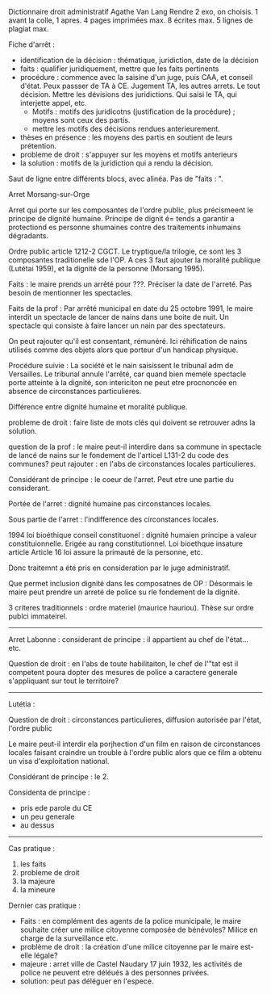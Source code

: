 Dictionnaire droit administratif Agathe Van Lang
	Rendre 2 exo, on choisis. 1 avant la colle, 1 apres. 4 pages imprimées max. 8 écrites max. 5 lignes de plagiat max. 

Fiche d'arrêt :
- identification de la décision : thématique, juridiction,  date de la décision
- faits : qualifier juridiquement, mettre que les faits pertinents
- procédure : commence avec la saisine d'un juge, puis CAA, et conseil d'état. Peux passser de TA à CE.  Jugement TA, les autres arrets. Le tout décision. Mettre les dévisions des juridictions. Qui saisi le TA, qui interjette appel, etc. 
	- Motifs : motifs des juridicotns (justification de la procédure) ; moyens sont ceux des partis. 
	- mettre les motifs des décisions rendues anterieurement. 
- thèses en présence : les moyens des partis en soutient de leurs prétention. 
- probleme de droit : s'appuyer sur les moyens et motifs anterieurs
- la solution : motifs de la juridiction qui a rendu la décision. 

Saut de ligne entre différents blocs, avec alinéa. Pas de "faits : ". 

Arret Morsang-sur-Orge

Arret qui porte sur les composantes de l'ordre public, plus précismeent le principe de dignité humaine.  Principe de dignit é= tends a garantir a protectiond es personne shumaines contre des traitements inhumains dégradants. 

Ordre public article 1212-2 CGCT. Le tryptique/la trilogie, ce sont les 3 composantes traditionelle sde l'OP. A ces 3 faut ajouter la moralité publique (Lutétai 1959), et la dignité de la personne (Morsang 1995). 

Faits : le maire prends un arrêté pour ???. Préciser la date de l'arreté. Pas besoin de mentionner les spectacles.

Faits de la prof : Par arrêté municipal en date du 25 octobre 1991, le maire interdit un spectacle de lancer de nains dans une boite de nuit. Un spectacle qui consiste à faire lancer un nain par des spectateurs. 

On peut rajouter qu'il est consentant, rémunéré. Ici réhification de nains utilisés comme des objets alors que porteur d'un handicap physique. 

Procédure suivie : La société et le nain saisissent le tribunal adm de Versailles. Le tribunal annule l'arrêté, car quand bien memele spectacle porte  atteinte à la dignité, son intericiton ne peut etre procnoncée en absence de circonstances particulieres. 

Différence entre dignité humaine et moralité publique. 

probleme de droit : faire liste de mots clés qui doivent se retrouver adns la solution. 

question de la prof : le maire peut-il interdire dans sa commune in spectacle de lancé de nains sur le fondement de l'articel L131-2 du code des communes? peut rajouter : en l'abs de circonstances locales particulieres.

Considérant de principe : le coeur de l'arret. Peut etre une partie du considerant.

Portée de l'arret : dignité humaine pas circonstances locales. 

Sous partie de l'arret : l'indifference des circonstances locales.

1994 loi bioéthique conseil constituonel : dignité humaien principe a valeur constituionnelle. Erigée au rang constitutionnel. Loi bioethque insature article  Article 16 loi assure la primauté de la personne, etc. 

Donc traitemnt a été pris en consideration par le juge administratif. 

Que permet inclusion dignité dans les composatnes de OP : 
Désormais le maire peut prendre un arreté de police su rle fondement de la dignité. 

3 criteres traditionnels : ordre materiel (maurice hauriou). Thèse sur ordre publci immateirel. 

---
Arret Labonne : 
considerant de principe : il appartient au chef de l'état... etc.

Question de droit : en l'abs de toute habilitaiton, le chef de l'"tat est il competent poura dopter des mesures de police a caractere generale s'appliquant sur tout le territoire? 

---
Lutétia : 

Question de droit : circonstances particulieres, diffusion autorisée par l'état, l'ordre public

Le maire peut-il interdir ela porjhection d'un film en raison de circonstances locales faisant craindre un trouble à l'ordre public alors que ce film a obtenu un visa d'exploitation national. 

Considérant de principe : le 2. 

Considenta de principe :
- pris ede parole du CE
- un peu generale
-  au dessus

----
Cas pratique :
1. les faits
2. probleme de droit
3. la majeure 
4. la mineure

Dernier cas pratique : 
- Faits : en complément des agents de la police municipale, le maire souhaite créer une milice citoyenne composée de bénévoles? Milice en charge de la surveillance etc. 
- problème de droit : la création d'une milice citoyenne par le maire est-elle légale? 
- majeure : arret ville de Castel Naudary 17 juin 1932, les activités de police ne peuvent etre déléués à des personnes privées. 
- solution: peut pas déléguer en l'espece. 